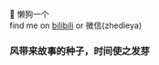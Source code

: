 👋 懒狗一个
<br>
find me on [bilibili](https://space.bilibili.com/272321113) or 微信(zhedieya)
### 风带来故事的种子，时间使之发芽
